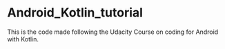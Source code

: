 # Android_Kotlin_tutorial
This is the code made following the Udacity Course on coding for Android with Kotlin.

